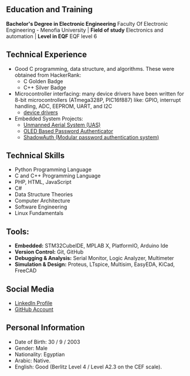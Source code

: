 ## Education and Training
**Bachelor's Degree in Electronic Engineering** Faculty Of
Electronic Engineering - Menofia University |
**Field of study** Electronics and automation |
**Level in EQF** EQF level 6

## Technical Experience
- Good C programming, data structure, and algorithms. These were obtained from HackerRank:
  - C Golden Badge
  - C++ Silver Badge
- Microcontroller interfacing: many device drivers have been written for 8-bit microcontrollers (ATmega328P, PIC16f887) like: GPIO, interrupt handling, ADC, EEPROM, UART, and I2C 
  - [device drivers](https://github.com/Abdulrhman-Bahaa/device-drivers)
- Embedded System Projects:
  - [Unmanned Aerial System (UAS)](https://github.com/Abdulrhman-Bahaa/embedded-system-projects/tree/main/uas)
  - [OLED Based Password Authenticator]([oled_based_password_authenticator/](https://github.com/Abdulrhman-Bahaa/embedded-system-projects/tree/main/oled_based_password_authenticator))
  - [ShadowAuth (Modular password authentication system)](https://github.com/Abdulrhman-Bahaa/embedded-system-projects/tree/main/shadow_auth)
 
## Technical Skills
- Python Programming Language
- C and C++ Programming Language
- PHP, HTML, JavaScript
- C#
- Data Structure Theories
- Computer Architecture
- Software Engineering
- Linux Fundamentals 

## Tools: 
- **Embedded:** STM32CubeIDE, MPLAB X, PlatformIO, Arduino Ide
- **Version Control:** Git, GitHub  
- **Debugging & Analysis:** Serial Monitor, Logic Analyzer, Multimeter
- **Simulation & Design:** Proteus, LTspice, Multisim, EasyEDA, KiCad, FreeCAD

## Social Media
- [LinkedIn Profile](https://www.linkedin.com/in/abdulrhman-bahaa-1b9428224/)
- [GitHub Account](https://github.com/Abdulrhman-Bahaa)

## Personal Information
- Date of Birth: 30 / 9 / 2003
- Gender:  Male
- Nationality: Egyptian
- Arabic: Native.
- English: Good (Berlitz Level 4 / Level A2.3 on the CEF scale).
